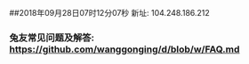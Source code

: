 ##2018年09月28日07时12分07秒 新址: 104.248.186.212
### 兔友常见问题及解答: https://github.com/wanggonging/d/blob/w/FAQ.md
